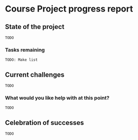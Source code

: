 # Course Project progress report

## State of the project

`TODO`

### Tasks remaining

`TODO: Make list`

## Current challenges

`TODO`

### What would you like help with at this point?

`TODO`

## Celebration of successes

`TODO`